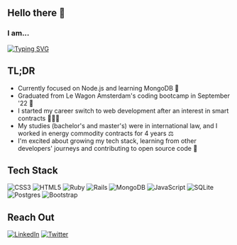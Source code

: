 <h2><strong>Hello there 🧤</strong></h2>
<h3>I am...</h3>

<a href="#"><img src="https://readme-typing-svg.herokuapp.com?font=IBM+Plex+Mono&size=14&duration=3000&pause=60&color=00ad68&height=35&lines=learning+more+about+JavaScript+%26+Node.js;a+former+commodity+contract+specialist;obsessed+with+Chelsea+Football+Club;...+always+looking+for+delicious+vegan+food;hoping+you+reach+out%2C+let's+build+together!" alt="Typing SVG" /></a>
<h2><strong>TL;DR</strong></h2>

- Currently focused on Node.js and learning MongoDB 🦝
- Graduated from Le Wagon Amsterdam's coding bootcamp in September '22 🌱
- I started my career switch to web development after an interest in smart contracts 👨🏻‍💻 
- My studies (bachelor's and master's) were in international law, and I worked in energy commodity contracts for 4 years ⚖️
- I'm excited about growing my tech stack, learning from other developers' journeys and contributing to open source code 🤝 

<h2><strong>Tech Stack</strong></h2>

![CSS3](https://img.shields.io/badge/css3-%231572B6.svg?style=for-the-badge&logo=css3&logoColor=white) ![HTML5](https://img.shields.io/badge/html5-%23E34F26.svg?style=for-the-badge&logo=html5&logoColor=white) ![Ruby](https://img.shields.io/badge/ruby-%23CC342D.svg?style=for-the-badge&logo=ruby&logoColor=white) ![Rails](https://img.shields.io/badge/rails-%23CC0000.svg?style=for-the-badge&logo=ruby-on-rails&logoColor=white) ![MongoDB](https://img.shields.io/badge/MongoDB-%234ea94b.svg?style=for-the-badge&logo=mongodb&logoColor=white) ![JavaScript](https://img.shields.io/badge/javascript-%23323330.svg?style=for-the-badge&logo=javascript&logoColor=%23F7DF1E) ![SQLite](https://img.shields.io/badge/sqlite-%2307405e.svg?style=for-the-badge&logo=sqlite&logoColor=white) ![Postgres](https://img.shields.io/badge/postgres-%23316192.svg?style=for-the-badge&logo=postgresql&logoColor=white) ![Bootstrap](https://img.shields.io/badge/bootstrap-%23563D7C.svg?style=for-the-badge&logo=bootstrap&logoColor=white)

<h2><strong>Reach Out</strong></h2>

<a href="https://www.linkedin.com/in/alvaro-trujillo/"> ![LinkedIn](https://img.shields.io/badge/linkedin-%230077B5.svg?style=for-the-badge&logo=linkedin&logoColor=white)</a> <a href="https://twitter.com/TrujiCodes">![Twitter](https://img.shields.io/badge/Twitter-%231DA1F2.svg?style=for-the-badge&logo=Twitter&logoColor=white)</a>
